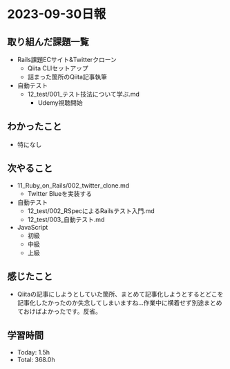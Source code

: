 # 2023-09-30日報

## 取り組んだ課題一覧
* Rails課題ECサイト&Twitterクローン
  * Qiita CLIセットアップ
  * 詰まった箇所のQiita記事執筆
* 自動テスト
  * 12_test/001_テスト技法について学ぶ.md
    * Udemy視聴開始

## わかったこと
* 特になし

## 次やること
* 11_Ruby_on_Rails/002_twitter_clone.md
  * Twitter Blueを実装する
* 自動テスト
  * 12_test/002_RSpecによるRailsテスト入門.md
  * 12_test/003_自動テスト.md
* JavaScript
  * 初級
  * 中級
  * 上級

## 感じたこと
* Qiitaの記事にしようとしていた箇所、まとめて記事化しようとするとどこを記事化したかったのか失念してしまいますね…作業中に横着せず別途まとめておけばよかったです。反省。

## 学習時間
* Today: 1.5h
* Total: 368.0h